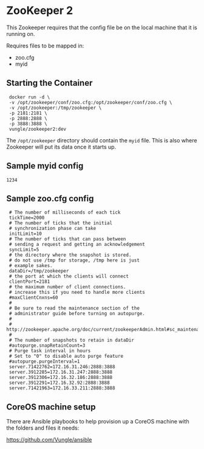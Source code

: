 ZooKeeper 2
===============
This Zookeeper requires that the config file be on the local machine that it is running on.

Requires files to be mapped in:
* zoo.cfg
* myid

## Starting the Container

     docker run -d \
     -v /opt/zookeeper/conf/zoo.cfg:/opt/zookeeper/conf/zoo.cfg \
     -v /opt/zookeeper:/tmp/zookeeper \
     -p 2181:2181 \
     -p 2888:2888 \
     -p 3888:3888 \
     vungle/zookeeper2:dev
     
The `/opt/zookeeper` directory should contain the `myid` file.  This is also where Zookeeper will put
its data once it starts up.
     
## Sample myid config

    1234
         
## Sample zoo.cfg config

     # The number of milliseconds of each tick
     tickTime=2000
     # The number of ticks that the initial 
     # synchronization phase can take
     initLimit=10
     # The number of ticks that can pass between 
     # sending a request and getting an acknowledgement
     syncLimit=5
     # the directory where the snapshot is stored.
     # do not use /tmp for storage, /tmp here is just 
     # example sakes.
     dataDir=/tmp/zookeeper
     # the port at which the clients will connect
     clientPort=2181
     # the maximum number of client connections.
     # increase this if you need to handle more clients
     #maxClientCnxns=60
     #
     # Be sure to read the maintenance section of the 
     # administrator guide before turning on autopurge.
     #
     # http://zookeeper.apache.org/doc/current/zookeeperAdmin.html#sc_maintenance
     #
     # The number of snapshots to retain in dataDir
     #autopurge.snapRetainCount=3
     # Purge task interval in hours
     # Set to "0" to disable auto purge feature
     #autopurge.purgeInterval=1
     server.71422762=172.16.31.246:2888:3888
     server.3912285=172.16.31.247:2888:3888
     server.3912306=172.16.32.186:2888:3888
     server.3912291=172.16.32.92:2888:3888
     server.71421963=172.16.33.211:2888:3888
     
## CoreOS machine setup

There are Ansible playbooks to help provision up a CoreOS machine with the folders and files it needs:

https://github.com/Vungle/ansible